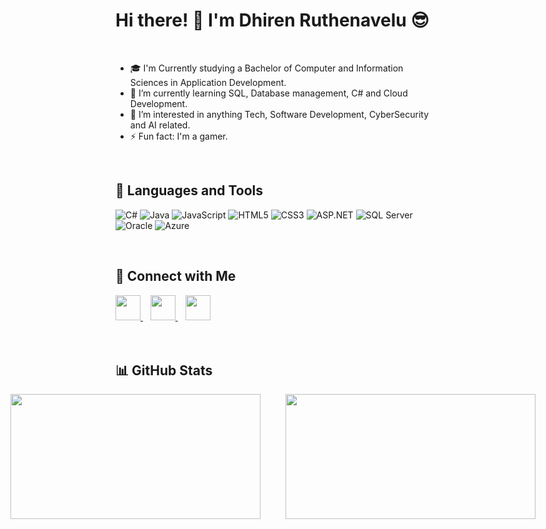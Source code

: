 # Hi there! 👋 I'm Dhiren Ruthenavelu 😎
<br>

- 🎓 I'm Currently studying a Bachelor of Computer and Information Sciences in Application Development.
- 🌱 I’m currently learning SQL, Database management, C# and Cloud Development.
- 👀 I’m interested in anything Tech, Software Development, CyberSecurity and AI related.
- ⚡ Fun fact: I'm a gamer.
<br>

## 🚀 Languages and Tools

![C#](https://img.shields.io/badge/C%23-239120?style=for-the-badge&logo=csharp&logoColor=white)
![Java](https://img.shields.io/badge/Java-007396?style=for-the-badge&logo=java&logoColor=white)
![JavaScript](https://img.shields.io/badge/JavaScript-F7DF1E?style=for-the-badge&logo=javascript&logoColor=black)
![HTML5](https://img.shields.io/badge/HTML5-E34F26?style=for-the-badge&logo=html5&logoColor=white)
![CSS3](https://img.shields.io/badge/CSS3-1572B6?style=for-the-badge&logo=css3&logoColor=white)
![ASP.NET](https://img.shields.io/badge/ASP.NET-5C2D91?style=for-the-badge&logo=dotnet&logoColor=white)
![SQL Server](https://img.shields.io/badge/SQL%20Server-CC2927?style=for-the-badge&logo=microsoftsqlserver&logoColor=white)
![Oracle](https://img.shields.io/badge/Oracle-F80000?style=for-the-badge&logo=oracle&logoColor=white)
![Azure](https://img.shields.io/badge/Azure-0078D4?style=for-the-badge&logo=microsoftazure&logoColor=white)

<br>

## 🔗 Connect with Me

<a href="https://www.linkedin.com/in/dhirenruthenavelu/" target="_blank">
    <img src="https://cdn.jsdelivr.net/gh/devicons/devicon/icons/linkedin/linkedin-original.svg" width="40px"/>
</a> &nbsp;&nbsp;
<a href="https://github.com/DhirenRuthenavelu" target="_blank">
    <img src="https://cdn.jsdelivr.net/gh/devicons/devicon/icons/github/github-original.svg" width="40px"/>
</a> &nbsp;&nbsp;
<a href="mailto:ruthenavelu415@gmail.com">
    <img src="https://upload.wikimedia.org/wikipedia/commons/7/7e/Gmail_icon_%282020%29.svg" width="40px"/>
</a>

<br>
<br>
<br>

## 📊 GitHub Stats

<div style="display: flex; justify-content: center; gap: 40px;">
  <img src="https://github-readme-stats.vercel.app/api?username=MCCLUCKY415&show_icons=true&theme=radical" width="400px" height="200px"/>
  <img src="https://github-readme-stats.vercel.app/api/top-langs/?username=MCCLUCKY415&layout=compact&theme=radical" width="400px" height="200px"/>
</div>




